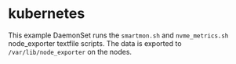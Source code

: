 # kubernetes

This example DaemonSet runs the `smartmon.sh` and `nvme_metrics.sh` node_exporter textfile scripts.
The data is exported to `/var/lib/node_exporter` on the nodes.
